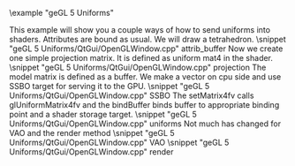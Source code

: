 
 \example "geGL 5 Uniforms"

This example will show you a couple ways of how to send uniforms into shaders. Attributes are bound as usual. We will draw a tetrahedron.
\snippet "geGL 5 Uniforms/QtGui/OpenGLWindow.cpp" attrib_buffer
Now we create one simple projection matrix. It is defined as uniform mat4 in the shader.
\snippet "geGL 5 Uniforms/QtGui/OpenGLWindow.cpp" projection
The model matrix is defined as a buffer. We make a vector on cpu side and use SSBO target for serving it to the GPU.
\snippet "geGL 5 Uniforms/QtGui/OpenGLWindow.cpp" SSBO
The setMatrix4fv calls glUniformMatrix4fv and the bindBuffer binds buffer to appropriate binding point and a shader storage target.
\snippet "geGL 5 Uniforms/QtGui/OpenGLWindow.cpp" uniforms
Not much has changed for VAO and the render method
\snippet "geGL 5 Uniforms/QtGui/OpenGLWindow.cpp" VAO
\snippet "geGL 5 Uniforms/QtGui/OpenGLWindow.cpp" render